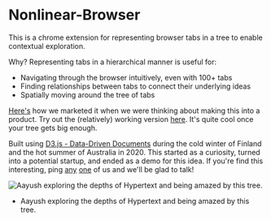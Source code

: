 # Nonlinear-Browser

This is a chrome extension for representing browser tabs in a tree to enable contextual exploration.

Why? Representing tabs in a hierarchical manner is useful for:
- Navigating through the browser intuitively, even with 100+ tabs
- Finding relationships between tabs to connect their underlying ideas
- Spatially moving around the tree of tabs 

[Here's](https://nonlinearbrowser.carrd.co/) how we marketed it when we were thinking about making this into a product.
Try out the (relatively) working version [here](https://chrome.google.com/webstore/detail/nonlinear-browser/jjbpfnijgokebcbepdobkbneconogbkm). It's quite cool once your tree gets big enough.

Built using [D3.js - Data-Driven Documents](https://d3js.org/) during the cold winter of Finland and the hot summer of Australia in 2020. This started as a curiosity, turned into a potential startup, and ended as a demo for this idea. If you're find this interesting, ping [any](https://twitter.com/aay17ush) [one](https://twitter.com/sparrsh_nagdda) of us and we'll be glad to talk! 

![Aayush exploring the depths of Hypertext and being amazed by this tree.](https://user-images.githubusercontent.com/29465889/124818529-cf795300-df73-11eb-937d-4512daf8e85b.png)
- Aayush exploring the depths of Hypertext and being amazed by this tree.

